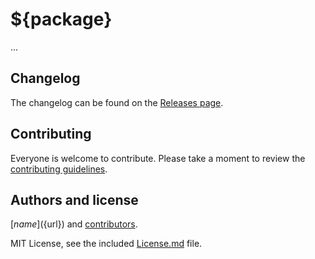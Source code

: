 # ${package}

...

## Changelog

The changelog can be found on the [Releases page](https://github.com/${github}/${package}/releases).

## Contributing

Everyone is welcome to contribute. Please take a moment to review the [contributing guidelines](Contributing.md).

## Authors and license

[${name}](${url}) and [contributors](https://github.com/${github}/${package}/graphs/contributors).

MIT License, see the included [License.md](License.md) file.
